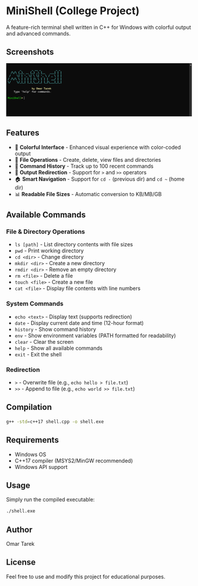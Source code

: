 # MiniShell (College Project)

A feature-rich terminal shell written in C++ for Windows with colorful output and advanced commands.

## Screenshots

![MiniShell Interface](images/image.png)

## Features

- 🎨 **Colorful Interface** - Enhanced visual experience with color-coded output
- 📁 **File Operations** - Create, delete, view files and directories
- 📝 **Command History** - Track up to 100 recent commands
- 🔄 **Output Redirection** - Support for `>` and `>>` operators
- 🏠 **Smart Navigation** - Support for `cd -` (previous dir) and `cd ~` (home dir)
- 📊 **Readable File Sizes** - Automatic conversion to KB/MB/GB

## Available Commands

### File & Directory Operations
- `ls [path]` - List directory contents with file sizes
- `pwd` - Print working directory
- `cd <dir>` - Change directory
- `mkdir <dir>` - Create a new directory
- `rmdir <dir>` - Remove an empty directory
- `rm <file>` - Delete a file
- `touch <file>` - Create a new file
- `cat <file>` - Display file contents with line numbers

### System Commands
- `echo <text>` - Display text (supports redirection)
- `date` - Display current date and time (12-hour format)
- `history` - Show command history
- `env` - Show environment variables (PATH formatted for readability)
- `clear` - Clear the screen
- `help` - Show all available commands
- `exit` - Exit the shell

### Redirection
- `>` - Overwrite file (e.g., `echo hello > file.txt`)
- `>>` - Append to file (e.g., `echo world >> file.txt`)

## Compilation

```bash
g++ -std=c++17 shell.cpp -o shell.exe
```

## Requirements

- Windows OS
- C++17 compiler (MSYS2/MinGW recommended)
- Windows API support

## Usage

Simply run the compiled executable:

```bash
./shell.exe
```

## Author

Omar Tarek

## License

Feel free to use and modify this project for educational purposes.
